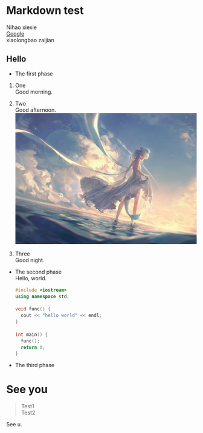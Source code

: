 # Markdown test  
Nihao xiexie  
[Google](https://www.google.com/)  
xiaolongbao zaijian  

## Hello

- The first phase
1. One  
   Good morning.  

2. Two  
   Good afternoon.  
   ![gura](./assets/gura.jpg)  

3. Three  
   Good night.

- The second phase  
  Hello, world.  
  ```c++
  #include <iostream>
  using namespace std;

  void func() {
    cout << "hello world" << endl;
  }

  int main() {
    func();
    return 0;
  }
  ```

- The third phase

# See you

> Test1  
> Test2  

See u.
